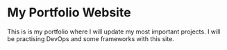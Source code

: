 # My Portfolio Website

This is is my portfolio where I will update my most important projects. I will be practising DevOps and some frameworks with this site.
